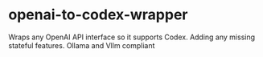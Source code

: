 # openai-to-codex-wrapper
Wraps any OpenAI API interface so it supports Codex. Adding any missing stateful features. Ollama and Vllm compliant 
